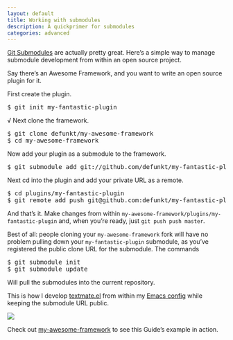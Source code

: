 ```yaml
---
layout: default
title: Working with submodules
description: A quickprimer for submodules
categories: advanced
---
```


[Git Submodules](http://web.archive.org/web/20090416025751/http://www.kernel.org/pub/software/scm/git/docs/git-submodule.html)
are actually pretty great. Here’s a simple way to manage submodule development
from within an open source project.

Say there’s an Awesome Framework, and you want to write an open source plugin for it.

First create the plugin.

<pre class="terminal">
$ git init my-fantastic-plugin
</pre>
√
Next clone the framework.

<pre class="terminal">
$ git clone defunkt/my-awesome-framework
$ cd my-awesome-framework
</pre>

Now add your plugin as a submodule to the framework.

<pre class="terminal">
$ git submodule add git://github.com/defunkt/my-fantastic-plugin.git plugins/my-fantastic-plugin
</pre>

Next cd into the plugin and add your private URL as a remote.

<pre class="terminal">
$ cd plugins/my-fantastic-plugin
$ git remote add push git@github.com:defunkt/my-fantastic-plugin.git
</pre>

And that’s it. Make changes from within `my-awesome-framework/plugins/my-fantastic-plugin`
and, when you’re ready, just `git push push master`.

Best of all: people cloning your `my-awesome-framework` fork will have no
problem pulling down your `my-fantastic-plugin` submodule, as you’ve registered
the public clone URL for the submodule. The commands

<pre class="terminal">
$ git submodule init
$ git submodule update
</pre>

Will pull the submodules into the current repository.

This is how I develop [textmate.el](http://web.archive.org/web/20090416025751/http://github.com/defunkt/textmate.el)
from within my [Emacs config](http://web.archive.org/web/20090416025751/http://github.com/defunkt/emacs/tree/master/vendor)
while keeping the submodule URL public.

![](http://img.skitch.com/20081126-qrn7p5xwmsi65d4sxdt83bc9u7.png)

Check out [my-awesome-framework](http://web.archive.org/web/20090416025751/http://github.com/defunkt/my-awesome-framework)
to see this Guide’s example in action.